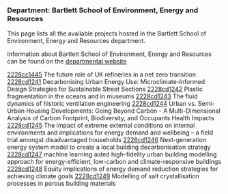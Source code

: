 ### Department: Bartlett School of Environment, Energy and Resources

This page lists all the available projects hosted in the Bartlett School of Environment, Energy and Resources department.

Information about Bartlett School of Environment, Energy and Resources can be found on the [departmental website](https://www.ucl.ac.uk/bartlett/bartlett-school-environment-energy-and-resources)

[2228cc1445](../projects/2228cc1445.md) The future role of UK refineries in a net zero transition
[2228cd1241](../projects/2228cd1241.md) Decarbonising Urban Energy Use: Microclimate-Informed Design Strategies for Sustainable Street Sections
[2228cd1242](../projects/2228cd1242.md) Plastic fragmentation in the oceans and in museums
[2228cd1243](../projects/2228cd1243.md) The fluid dynamics of historic ventilation engineering
[2228cd1244](../projects/2228cd1244.md) Urban vs. Semi-Urban Housing Developments: Going Beyond Carbon - A Multi-Dimensional Analysis of Carbon Footprint, Biodiversity, and Occupants Health Impacts
[2228cd1245](../projects/2228cd1245.md) The impact of extreme external conditions on internal environments and implications for energy demand and wellbeing – a field trial amongst disadvantaged households
[2228cd1246](../projects/2228cd1246.md) Next-generation energy system model to create a local building decarbonisation strategy
[2228cd1247](../projects/2228cd1247.md) machine learning aided high-fidelity urban building modelling approach for energy-efficient, low-carbon and climate-responsive buildings
[2228cd1248](../projects/2228cd1248.md) Equity implications of energy demand reduction strategies for achieving climate goals
[2228cd1249](../projects/2228cd1249.md) Modelling of salt crystallisation processes in porous building materials

